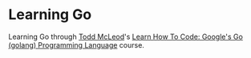 # Learning Go

Learning Go through [Todd McLeod](https://github.com/GoesToEleven)'s [Learn How To Code: Google's Go (golang) Programming Language](https://www.udemy.com/course/learn-how-to-code/) course.

